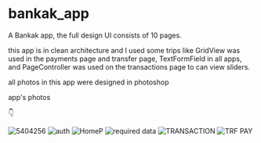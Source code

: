 
# bankak_app

A Bankak app, the full design UI consists of 10 pages.

this app is in clean architecture and I used some trips like GridView was used in the payments page and transfer page, TextFormField in all apps, and PageController was used on the transactions page to can view sliders.

all photos in this app were designed in photoshop

app's photos
 
👇

![5404256](https://user-images.githubusercontent.com/93387228/185917110-efeeb2a6-e401-4453-9de4-85102470ac19.png)
![auth](https://user-images.githubusercontent.com/93387228/185917166-ee8077fd-4c34-4c14-af92-c9931a765f5a.png)
![HomeP](https://user-images.githubusercontent.com/93387228/185917181-ca78c7b4-5be6-478f-a98c-c2eaf428b598.png)
![required data](https://user-images.githubusercontent.com/93387228/185917185-28c2c87c-a4d4-4d61-8b4d-30a35d222d05.png)
![TRANSACTION](https://user-images.githubusercontent.com/93387228/185917200-9a481890-45db-48bd-ac9b-6f1b1e0a97b3.png)
![TRF PAY](https://user-images.githubusercontent.com/93387228/185917214-c93e7974-36c3-4c35-828c-b3f8ec5fc879.png)

